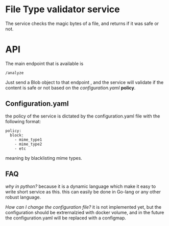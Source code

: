 #  File Type validator service
The service checks the magic bytes of a file, and returns if it was safe or not.

# API
The main endpoint that is available is

    /analyze
    
Just send a Blob object to that endpoint , and the service will validate if the content is safe or not based on the *configuration.yaml* **policy**.

## Configuration.yaml
the policy of the service is dictated by the configuration.yaml file with the following format:

    policy:
      block:
        - mime_type1
        - mime_type2
        - etc

meaning by blacklisting mime types.

## FAQ
*why in python?*
because it is a dynamic language which make it easy to write short service as this. this can easily be done in Go-lang or any other robust language.


*How can I change the configuration file?*
it is not implemented yet, but the configuration should be extrernalzied with docker volume,
and in the future the configuration.yaml will be replaced with a configmap.
